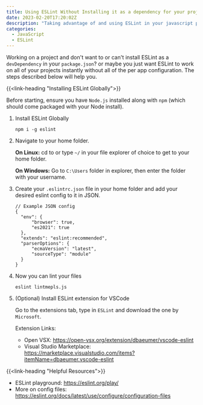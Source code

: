 ```yaml
---
title: Using ESLint Without Installing it as a dependency for your project
date: 2023-02-20T17:20:02Z
description: "Taking advantage of and using ESLint in your javascript project without installing it as a dependency in your package.json. ESLint Global install."
categories:
  - JavaScript
  - ESLint
---
```


Working on a project and don't want to or can't install ESLint as a `devDependency` in your `package.json`? or maybe you just want ESLint to work on all of your projects instantly without all of the per app configuration. The steps described below will help you.

{{<link-heading "Installing ESLint Globally">}}

Before starting, ensure you have `Node.js` installed along with `npm` (which should come packaged with your Node install).

1. Install ESLint Globally
   ```
   npm i -g eslint
   ```
2. Navigate to your home folder.

   **On Linux:** cd to or type `~/` in your file explorer of choice to get to your home folder.

   **On Windows:** Go to `C:\Users` folder in explorer, then enter the folder with your username.

3. Create your `.eslintrc.json` file in your home folder and add your desired eslint config to it in JSON.
   ```
   // Example JSON config
   {
     "env": {
         "browser": true,
         "es2021": true
     },
     "extends": "eslint:recommended",
     "parserOptions": {
         "ecmaVersion": "latest",
         "sourceType": "module"
     }
   }
   ```
4. Now you can lint your files
   ```
   eslint lintmepls.js
   ```
5. (Optional) Install ESLint extension for VSCode

   Go to the extensions tab, type in `ESLint` and download the one by `Microsoft`.

   Extension Links:

   - Open VSX: https://open-vsx.org/extension/dbaeumer/vscode-eslint
   - Visual Studio Marketplace: https://marketplace.visualstudio.com/items?itemName=dbaeumer.vscode-eslint

{{<link-heading "Helpful Resources">}}

- ESLint playground: https://eslint.org/play/
- More on config files: https://eslint.org/docs/latest/use/configure/configuration-files
